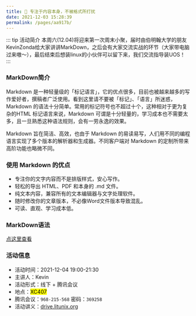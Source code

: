 ```yaml
---
title: 📢 专注于内容本身，不被格式所打扰
date: 2021-12-03 15:28:39
permalink: /pages/aa917b/
---
```



::: tip 活动简介
本周六(12.04)将迎来第一次周末小聚，届时由伯明翰大学的朋友KevinZonda给大家讲讲MarkDown，之后会有大家交流实战的环节（大家带电脑过来嗷～），最后结束后想装linux的小伙伴可以留下来，我们交流指导装UOS！
:::

### MarkDown简介

Markdown 是一种轻量级的「标记语言」，它的优点很多，目前也被越来越多的写作爱好者，撰稿者广泛使用。看到这里请不要被「标记」、「语言」所迷惑，Markdown 的语法十分简单。常用的标记符号也不超过十个，这种相对于更为复杂的HTML 标记语言来说，Markdown 可谓是十分轻量的，学习成本也不需要太多，且一旦熟悉这种语法规则，会有一劳永逸的效果。

Markdown 旨在简洁、高效，也由于 Markdown 的易读易写，人们用不同的编程语言实现了多个版本的解析器和生成器。不同客户端对 Markdown 的定制所带来高阶功能也略微不同。

### 使用 Markdown 的优点

- 专注你的文字内容而不是排版样式，安心写作。
- 轻松的导出 HTML、PDF 和本身的 .md 文件。
- 纯文本内容，兼容所有的文本编辑器与文字处理软件。
- 随时修改你的文章版本，不必像Word文件版本导致混乱。
- 可读、直观、学习成本低。


### MarkDown语法

[点这里查看](/pages/54e58e/)

### 活动信息


- 活动时间：2021-12-04  19:00-21:30  <Badge text="UTC +08:00" />
- 主讲人：Kevin
- 活动形式：线下 + 腾讯会议 
- 地点：<mark>XC407</mark>  <Badge text="开元校区"/>
- 腾讯会议：` 968-215-568 ` 密码：` 369258 ` 
- 活动讲义：[drive.litunix.org](https://drive.iluoli.ren/home/LITLUG/Events/)